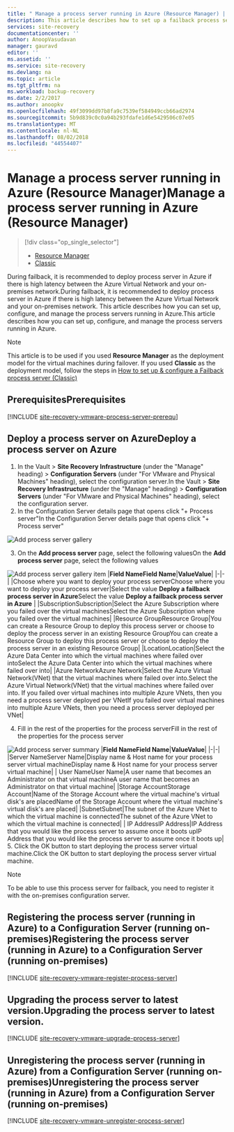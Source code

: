 ```yaml
---
title: " Manage a process server running in Azure (Resource Manager) | Microsoft Docs"
description: This article describes how to set up a failback process server (Resource Manager) In Azure.
services: site-recovery
documentationcenter: ''
author: AnoopVasudavan
manager: gauravd
editor: ''
ms.assetid: ''
ms.service: site-recovery
ms.devlang: na
ms.topic: article
ms.tgt_pltfrm: na
ms.workload: backup-recovery
ms.date: 2/2/2017
ms.author: anoopkv
ms.openlocfilehash: 49f3099dd97b8fa9c7539ef584949ccb66ad2974
ms.sourcegitcommit: 5b9d839c0c0a94b293fdafe1d6e5429506c07e05
ms.translationtype: MT
ms.contentlocale: nl-NL
ms.lasthandoff: 08/02/2018
ms.locfileid: "44554407"
---
```

# <a name="manage-a-process-server-running-in-azure-resource-manager"></a><span data-ttu-id="2b413-103">Manage a process server running in Azure (Resource Manager)</span><span class="sxs-lookup"><span data-stu-id="2b413-103">Manage a process server running in Azure (Resource Manager)</span></span>
> [!div class="op_single_selector"]
> * [Resource Manager](./site-recovery-vmware-setup-azure-ps-resource-manager.md)
> * [Classic ](./site-recovery-vmware-setup-azure-ps-classic.md)

<span data-ttu-id="2b413-106">During failback, it is recommended to deploy process server in Azure if there is high latency between the Azure Virtual Network and your on-premises network.</span><span class="sxs-lookup"><span data-stu-id="2b413-106">During failback, it is recommended to deploy process server in Azure if there is high latency between the Azure Virtual Network and your on-premises network.</span></span> <span data-ttu-id="2b413-107">This article describes how you can set up, configure, and manage the process servers running in Azure.</span><span class="sxs-lookup"><span data-stu-id="2b413-107">This article describes how you can set up, configure, and manage the process servers running in Azure.</span></span>

> [!NOTE]
> This article is to be used if you used **Resource Manager** as the deployment model for the virtual machines during failover. If you used **Classic** as the deployment model, follow the steps in [How to set up & configure a Failback process server (Classic)](./site-recovery-vmware-setup-azure-ps-classic.md)

## <a name="prerequisites"></a><span data-ttu-id="2b413-110">Prerequisites</span><span class="sxs-lookup"><span data-stu-id="2b413-110">Prerequisites</span></span>

[!INCLUDE [site-recovery-vmware-process-server-prerequ](../../includes/site-recovery-vmware-azure-process-server-prereq.md)]

## <a name="deploy-a-process-server-on-azure"></a><span data-ttu-id="2b413-111">Deploy a process server on Azure</span><span class="sxs-lookup"><span data-stu-id="2b413-111">Deploy a process server on Azure</span></span>
1. <span data-ttu-id="2b413-112">In the Vault > **Site Recovery Infrastructure** (under the "Manage" heading) > **Configuration Servers** (under "For VMware and Physical Machines" heading), select the configuration server.</span><span class="sxs-lookup"><span data-stu-id="2b413-112">In the Vault > **Site Recovery Infrastructure** (under the "Manage" heading) > **Configuration Servers** (under "For VMware and Physical Machines" heading), select the configuration server.</span></span>
2. <span data-ttu-id="2b413-113">In the Configuration Server details page that opens click "+ Process server"</span><span class="sxs-lookup"><span data-stu-id="2b413-113">In the Configuration Server details page that opens click "+ Process server"</span></span>

  ![Add process server gallery](https://docstestmedia1.blob.core.windows.net/azure-media/articles/site-recovery/media/site-recovery-vmware-setup-azure-ps-arm/add-ps.png)

3.  <span data-ttu-id="2b413-115">On the **Add process server** page, select the following values</span><span class="sxs-lookup"><span data-stu-id="2b413-115">On the **Add process server** page, select the following values</span></span>

  ![Add process server gallery item](https://docstestmedia1.blob.core.windows.net/azure-media/articles/site-recovery/media/site-recovery-vmware-setup-azure-ps-arm/add-ps-page-1.png)
|<span data-ttu-id="2b413-117">**Field Name**</span><span class="sxs-lookup"><span data-stu-id="2b413-117">**Field Name**</span></span>|<span data-ttu-id="2b413-118">**Value**</span><span class="sxs-lookup"><span data-stu-id="2b413-118">**Value**</span></span>|
|-|-|
|<span data-ttu-id="2b413-119">Choose where you want to deploy your process server</span><span class="sxs-lookup"><span data-stu-id="2b413-119">Choose where you want to deploy your process server</span></span>|<span data-ttu-id="2b413-120">Select the value **Deploy a failback process server in Azure**</span><span class="sxs-lookup"><span data-stu-id="2b413-120">Select the value **Deploy a failback process server in Azure**</span></span> |
|<span data-ttu-id="2b413-121">Subscription</span><span class="sxs-lookup"><span data-stu-id="2b413-121">Subscription</span></span>|<span data-ttu-id="2b413-122">Select the Azure Subscription where you failed over the virtual machines</span><span class="sxs-lookup"><span data-stu-id="2b413-122">Select the Azure Subscription where you failed over the virtual machines</span></span>|
|<span data-ttu-id="2b413-123">Resource Group</span><span class="sxs-lookup"><span data-stu-id="2b413-123">Resource Group</span></span>|<span data-ttu-id="2b413-124">You can create a Resource Group to deploy this process server or choose to deploy the process server in an existing Resource Group</span><span class="sxs-lookup"><span data-stu-id="2b413-124">You can create a Resource Group to deploy this process server or choose to deploy the process server in an existing Resource Group</span></span>|
|<span data-ttu-id="2b413-125">Location</span><span class="sxs-lookup"><span data-stu-id="2b413-125">Location</span></span>|<span data-ttu-id="2b413-126">Select the Azure Data Center into which the virtual machines where failed over into</span><span class="sxs-lookup"><span data-stu-id="2b413-126">Select the Azure Data Center into which the virtual machines where failed over into</span></span>|
|<span data-ttu-id="2b413-127">Azure Network</span><span class="sxs-lookup"><span data-stu-id="2b413-127">Azure Network</span></span>|<span data-ttu-id="2b413-128">Select the Azure Virtual Network(VNet) that the virtual machines where failed over into.</span><span class="sxs-lookup"><span data-stu-id="2b413-128">Select the Azure Virtual Network(VNet) that the virtual machines where failed over into.</span></span> <span data-ttu-id="2b413-129">If you failed over virtual machines into multiple Azure VNets, then you need a process server deployed per VNet</span><span class="sxs-lookup"><span data-stu-id="2b413-129">If you failed over virtual machines into multiple Azure VNets, then you need a process server deployed per VNet</span></span>|

4. <span data-ttu-id="2b413-130">Fill in the rest of the properties for the process server</span><span class="sxs-lookup"><span data-stu-id="2b413-130">Fill in the rest of the properties for the process server</span></span>

  ![Add process server summary](https://docstestmedia1.blob.core.windows.net/azure-media/articles/site-recovery/media/site-recovery-vmware-setup-azure-ps-arm/add-ps-page-2.png)
|<span data-ttu-id="2b413-132">**Field Name**</span><span class="sxs-lookup"><span data-stu-id="2b413-132">**Field Name**</span></span>|<span data-ttu-id="2b413-133">**Value**</span><span class="sxs-lookup"><span data-stu-id="2b413-133">**Value**</span></span>|
|-|-|
|<span data-ttu-id="2b413-134">Server Name</span><span class="sxs-lookup"><span data-stu-id="2b413-134">Server Name</span></span>|<span data-ttu-id="2b413-135">Display name & Host name for your process server virtual machine</span><span class="sxs-lookup"><span data-stu-id="2b413-135">Display name & Host name for your process server virtual machine</span></span>|
| <span data-ttu-id="2b413-136">User Name</span><span class="sxs-lookup"><span data-stu-id="2b413-136">User Name</span></span>|<span data-ttu-id="2b413-137">A user name that becomes an Administrator on that virtual machine</span><span class="sxs-lookup"><span data-stu-id="2b413-137">A user name that becomes an Administrator on that virtual machine</span></span>|
|<span data-ttu-id="2b413-138">Storage Account</span><span class="sxs-lookup"><span data-stu-id="2b413-138">Storage Account</span></span>|<span data-ttu-id="2b413-139">Name of the Storage Account where the virtual machine's virtual disk's are placed</span><span class="sxs-lookup"><span data-stu-id="2b413-139">Name of the Storage Account where the virtual machine's virtual disk's are placed</span></span>|
|<span data-ttu-id="2b413-140">Subnet</span><span class="sxs-lookup"><span data-stu-id="2b413-140">Subnet</span></span>|<span data-ttu-id="2b413-141">The subnet of the Azure VNet to which the virtual machine is connected</span><span class="sxs-lookup"><span data-stu-id="2b413-141">The subnet of the Azure VNet to which the virtual machine is connected</span></span>|
| <span data-ttu-id="2b413-142">IP Address</span><span class="sxs-lookup"><span data-stu-id="2b413-142">IP Address</span></span>|<span data-ttu-id="2b413-143">IP Address that you would like the process server to assume once it boots up</span><span class="sxs-lookup"><span data-stu-id="2b413-143">IP Address that you would like the process server to assume once it boots up</span></span>|
5. <span data-ttu-id="2b413-144">Click the OK button to start deploying the process server virtual machine.</span><span class="sxs-lookup"><span data-stu-id="2b413-144">Click the OK button to start deploying the process server virtual machine.</span></span>

> [!NOTE]
> To be able to use this process server for failback, you need to register it with the on-premises configuration server.

## <a name="registering-the-process-server-running-in-azure-to-a-configuration-server-running-on-premises"></a><span data-ttu-id="2b413-146">Registering the process server (running in Azure) to a Configuration Server (running on-premises)</span><span class="sxs-lookup"><span data-stu-id="2b413-146">Registering the process server (running in Azure) to a Configuration Server (running on-premises)</span></span>

[!INCLUDE [site-recovery-vmware-register-process-server](../../includes/site-recovery-vmware-register-process-server.md)]

## <a name="upgrading-the-process-server-to-latest-version"></a><span data-ttu-id="2b413-147">Upgrading the process server to latest version.</span><span class="sxs-lookup"><span data-stu-id="2b413-147">Upgrading the process server to latest version.</span></span>

[!INCLUDE [site-recovery-vmware-upgrade-process-server](../../includes/site-recovery-vmware-upgrade-process-server.md)]

## <a name="unregistering-the-process-server-running-in-azure-from-a-configuration-server-running-on-premises"></a><span data-ttu-id="2b413-148">Unregistering the process server (running in Azure) from a Configuration Server (running on-premises)</span><span class="sxs-lookup"><span data-stu-id="2b413-148">Unregistering the process server (running in Azure) from a Configuration Server (running on-premises)</span></span>

[!INCLUDE [site-recovery-vmware-unregister-process-server](../../includes/site-recovery-vmware-unregister-process-server.md)]



